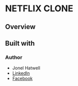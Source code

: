 # NETFLIX CLONE

## Overview

## Built with

### Author

- Jonel Hatwell
- [LinkedIn]()
- [Facebook]()
